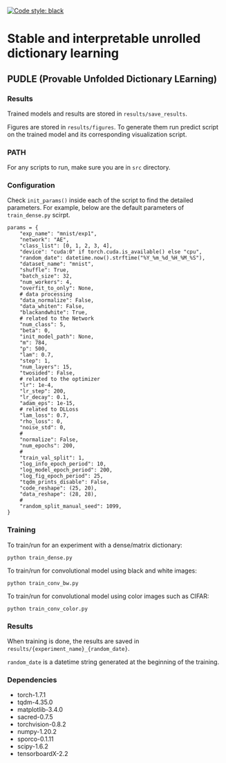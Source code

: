 [![Code style: black](https://img.shields.io/badge/code%20style-black-000000.svg)](https://github.com/ambv/black)

# Stable and interpretable unrolled dictionary learning

## PUDLE (Provable Unfolded Dictionary LEarning)

### Results

Trained models and results are stored in `results/save_results`.

Figures are stored in `results/figures`. To generate them run predict script on the trained model and its corresponding visualization script.

### PATH

For any scripts to run, make sure you are in `src` directory.

### Configuration


Check `init_params()` inside each of the script to find the detailed parameters. For example, below are the default parameters of `train_dense.py` scirpt.

```
params = {
    "exp_name": "mnist/exp1",
    "network": "AE",
    "class_list": [0, 1, 2, 3, 4],
    "device": "cuda:0" if torch.cuda.is_available() else "cpu",
    "random_date": datetime.now().strftime("%Y_%m_%d_%H_%M_%S"),
    "dataset_name": "mnist",
    "shuffle": True,
    "batch_size": 32,
    "num_workers": 4,
    "overfit_to_only": None,
    # data processing
    "data_normalize": False,
    "data_whiten": False,
    "blackandwhite": True,
    # related to the Network
    "num_class": 5,
    "beta": 0,
    "init_model_path": None,
    "m": 784,
    "p": 500,
    "lam": 0.7,
    "step": 1,
    "num_layers": 15,
    "twosided": False,
    # related to the optimizer
    "lr": 1e-4,
    "lr_step": 200,
    "lr_decay": 0.1,
    "adam_eps": 1e-15,
    # related to DLLoss
    "lam_loss": 0.7,
    "rho_loss": 0,
    "noise_std": 0,
    #
    "normalize": False,
    "num_epochs": 200,
    #
    "train_val_split": 1,
    "log_info_epoch_period": 10,
    "log_model_epoch_period": 200,
    "log_fig_epoch_period": 25,
    "tqdm_prints_disable": False,
    "code_reshape": (25, 20),
    "data_reshape": (28, 28),
    #
    "random_split_manual_seed": 1099,
}

```

### Training

To train/run for an experiment with a dense/matrix dictionary:

`python train_dense.py`

To train/run for convolutional model using black and white images:

`python train_conv_bw.py`

To train/run for convolutional model using color images such as CIFAR:

`python train_conv_color.py`

### Results

When training is done, the results are saved in `results/{experiment_name}_{random_date}`.

`random_date` is a datetime string generated at the beginning of the training.


### Dependencies

* torch-1.7.1
* tqdm-4.35.0
* matplotlib-3.4.0
* sacred-0.7.5
* torchvision-0.8.2
* numpy-1.20.2
* sporco-0.1.11
* scipy-1.6.2
* tensorboardX-2.2
